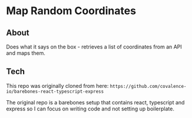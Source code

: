 # Map Random Coordinates

## About
Does what it says on the box - retrieves a list of coordinates from an API and maps them. 

## Tech
This repo was originally cloned from here:
`https://github.com/covalence-io/barebones-react-typescript-express`

The original repo is a barebones setup that contains react, typescript and express so I can focus on writing code and not setting up boilerplate. 